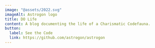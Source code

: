 ```yaml
---
image: "@assets/2022.svg"
imageAlt: Astrogon logo
title: DO Life
content: A blog documenting the life of a Charismatic Codefauna.
button:
  label: See the Code
  link: https://github.com/astrogon/astrogon
---
```

